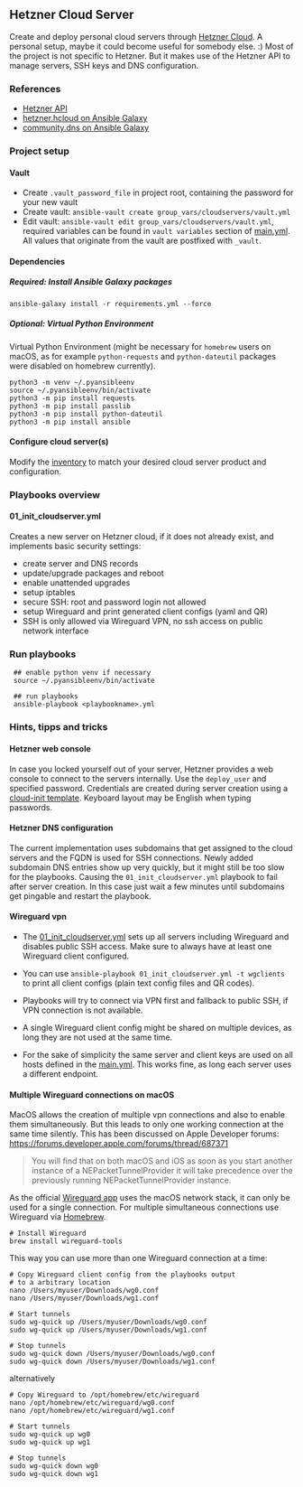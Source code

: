 ## Hetzner Cloud Server

Create and deploy personal cloud servers through 
[Hetzner Cloud](https://www.hetzner.com/de/cloud/).
A personal setup, maybe it could become useful for somebody else. :)
Most of the project is not specific to Hetzner. But it makes use
of the Hetzner API to manage servers, SSH keys and DNS configuration.

### References

* [Hetzner API](https://docs.hetzner.cloud/)
* [hetzner.hcloud on Ansible Galaxy](https://galaxy.ansible.com/ui/repo/published/hetzner/hcloud/docs/) 
* [community.dns on Ansible Galaxy](https://galaxy.ansible.com/ui/repo/published/community/dns/docs/)

### Project setup

#### Vault

* Create `.vault_password_file` in project root, containing
  the password for your new vault
* Create vault: `ansible-vault create group_vars/cloudservers/vault.yml`
* Edit vault: `ansible-vault edit group_vars/cloudservers/vault.yml`, required
  variables can be found in `vault variables` section of 
  [main.yml](./group_vars/cloudservers/main.yml). All values that originate 
  from the vault are postfixed with `_vault`.

#### Dependencies

##### Required: Install Ansible Galaxy packages
```shell
ansible-galaxy install -r requirements.yml --force
```

##### Optional: Virtual Python Environment
Virtual Python Environment (might be necessary for `homebrew` users on macOS, 
as for example `python-requests` and `python-dateutil` packages were disabled 
on homebrew currently).
```shell
python3 -m venv ~/.pyansibleenv
source ~/.pyansibleenv/bin/activate
python3 -m pip install requests
python3 -m pip install passlib
python3 -m pip install python-dateutil
python3 -m pip install ansible
```

#### Configure cloud server(s)

Modify the [inventory](./hosts/inventory.yml) to match your desired cloud server
product and configuration.

### Playbooks overview

#### 01_init_cloudserver.yml

Creates a new server on Hetzner cloud, if it does not already exist, and
implements basic security settings:

* create server and DNS records
* update/upgrade packages and reboot
* enable unattended upgrades
* setup iptables
* secure SSH: root and password login not allowed
* setup Wireguard and print generated client configs (yaml and QR)
* SSH is only allowed via Wireguard VPN, no ssh access on public network interface

### Run playbooks

```shell
 ## enable python venv if necessary
 source ~/.pyansibleenv/bin/activate
 
 ## run playbooks
 ansible-playbook <playbookname>.yml  
```

### Hints, tipps and tricks

#### Hetzner web console

In case you locked yourself out of your server, Hetzner provides a web console
to connect to the servers internally. Use the `deploy_user` and specified password.
Credentials are created during server creation using a 
[cloud-init template](./roles/secured_cloudserver/templates/conf/cloud-init).
Keyboard layout may be English when typing passwords.

#### Hetzner DNS configuration

The current implementation uses subdomains that get assigned to the cloud servers
and the FQDN is used for SSH connections. Newly added subdomain DNS entries show 
up very quickly, but it might still be too slow for the playbooks. Causing the
`01_init_cloudserver.yml` playbook to fail after server creation. In this case
just wait a few minutes until subdomains get pingable and restart the playbook.

#### Wireguard vpn

* The [01_init_cloudserver.yml](./01_init_cloudserver.yml) sets up all servers 
  including Wireguard and disables public SSH access. Make sure to always have at
  least one Wireguard client configured.

* You can use `ansible-playbook 01_init_cloudserver.yml -t wgclients` to print
  all client configs (plain text config files and QR codes).

* Playbooks will try to connect via VPN first and fallback to public SSH, if VPN
  connection is not available.

* A single Wireguard client config might be shared on multiple devices, as long they
  are not used at the same time.

* For the sake of simplicity the same server and client keys are used on all
  hosts defined in the [main.yml](./group_vars/cloudservers/main.yml). This works
  fine, as long each server uses a different endpoint.

#### Multiple Wireguard connections on macOS

MacOS allows the creation of multiple vpn connections and also to enable them
simultaneously. But this leads to only one working connection at the same time
silently. This has been discussed on Apple Developer forums:
https://forums.developer.apple.com/forums/thread/687371

> You will find that on both macOS and iOS as soon as you start another instance of
> a NEPacketTunnelProvider it will take precedence over the previously running 
> NEPacketTunnelProvider instance.

As the official [Wireguard app](https://apps.apple.com/de/app/wireguard/id1451685025) 
uses the macOS network stack, it can only be used for a single connection.
For multiple simultaneous connections use Wireguard via [Homebrew](https://brew.sh). 

```shell
# Install Wireguard
brew install wireguard-tools
```

This way you can use more than one Wireguard connection at a time:

```shell
# Copy Wireguard client config from the playbooks output
# to a arbitrary location
nano /Users/myuser/Downloads/wg0.conf
nano /Users/myuser/Downloads/wg1.conf

# Start tunnels
sudo wg-quick up /Users/myuser/Downloads/wg0.conf
sudo wg-quick up /Users/myuser/Downloads/wg1.conf

# Stop tunnels
sudo wg-quick down /Users/myuser/Downloads/wg0.conf
sudo wg-quick down /Users/myuser/Downloads/wg1.conf
```

alternatively 

```shell
# Copy Wireguard to /opt/homebrew/etc/wireguard
nano /opt/homebrew/etc/wireguard/wg0.conf
nano /opt/homebrew/etc/wireguard/wg1.conf

# Start tunnels
sudo wg-quick up wg0
sudo wg-quick up wg1

# Stop tunnels
sudo wg-quick down wg0
sudo wg-quick down wg1
```
